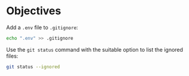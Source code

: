 # Objectives

Add a `.env` file to `.gitignore`:

```bash
echo ".env" >> .gitignore
```

Use the `git status` command with the suitable option to list the ignored files:

```bash
git status --ignored
```
